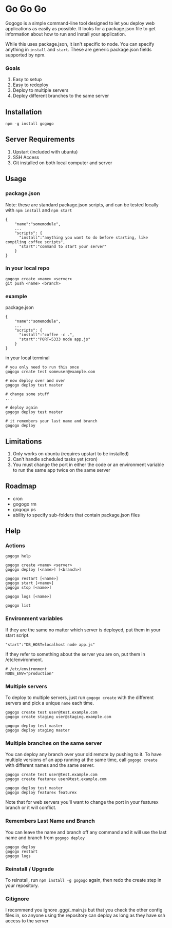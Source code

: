 Go Go Go
========

Gogogo is a simple command-line tool designed to let you deploy web applications as easily as possible. It looks for a package.json file to get information about how to run and install your application.

While this uses package.json, it isn't specific to node. You can specify anything in `install` and `start`. These are generic package.json fields supported by npm. 

### Goals

1. Easy to setup
2. Easy to redeploy 
3. Deploy to multiple servers
4. Deploy different branches to the same server

Installation
------------

    npm -g install gogogo

Server Requirements
-------------------

1. Upstart (included with ubuntu)
2. SSH Access
3. Git installed on both local computer and server

Usage
-----

### package.json

Note: these are standard package.json scripts, and can be tested locally with `npm install` and `npm start`

    { 
        "name":"somemodule",
        ...
        "scripts": {
          "install":"anything you want to do before starting, like compiling coffee scripts",
          "start":"command to start your server"
        }
    }

### in your local repo

    gogogo create <name> <server>
    git push <name> <branch>

### example

package.json

    { 
        "name":"somemodule",
        ...
        "scripts": {
          "install":"coffee -c .",
          "start":"PORT=5333 node app.js"
        }
    }

in your local terminal

    # you only need to run this once
    gogogo create test someuser@example.com

    # now deploy over and over
    gogogo deploy test master

    # change some stuff
    ...

    # deploy again
    gogogo deploy test master
    
    # it remembers your last name and branch
    gogogo deploy

Limitations
-----------

1. Only works on ubuntu (requires upstart to be installed)
2. Can't handle scheduled tasks yet (cron)
3. You must change the port in either the code or an environment variable to run the same app twice on the same server

Roadmap
-------

* cron
* gogogo rm
* gogogo ps
* ability to specify sub-folders that contain package.json files

Help
----

### Actions

    gogogo help

    gogogo create <name> <server> 
    gogogo deploy [<name>] [<branch>]

    gogogo restart [<name>]
    gogogo start [<name>]
    gogogo stop [<name>]

    gogogo logs [<name>]

    gogogo list 

### Environment variables

If they are the same no matter which server is deployed, put them in your start script. 

    "start":"DB_HOST=localhost node app.js"

If they refer to something about the server you are on, put them in /etc/environment.

    # /etc/environment
    NODE_ENV="production"

### Multiple servers

To deploy to multiple servers, just run `gogogo create` with the different servers and pick a unique `name` each time.

    gogogo create test user@test.example.com
    gogogo create staging user@staging.example.com

    gogogo deploy test master
    gogogo deploy staging master

### Multiple branches on the same server

You can deploy any branch over your old remote by pushing to it. To have multiple versions of an app running at the same time, call `gogogo create` with different names and the same server.

    gogogo create test user@test.example.com
    gogogo create featurex user@test.example.com
    
    gogogo deploy test master
    gogogo deploy featurex featurex

Note that for web servers you'll want to change the port in your featurex branch or it will conflict.

### Remembers Last Name and Branch

You can leave the name and branch off any command and it will use the last name and branch from `gogogo deploy`

    gogogo deploy
    gogogo restart
    gogogo logs

### Reinstall / Upgrade

To reinstall, run `npm install -g gogogo` again, then redo the create step in your repository. 

### Gitignore

I recommend you ignore .ggg/_main.js but that you check the other config files in, so anyone using the repository can deploy as long as they have ssh access to the server



